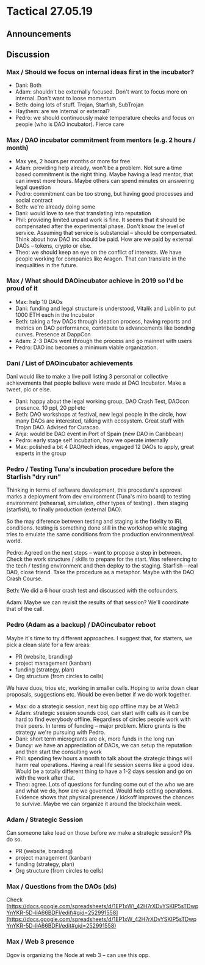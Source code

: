 # Tactical 27.05.19

## Announcements



## Discussion

### Max / Should we focus on internal ideas first in the incubator?

* Dani: Both 
* Adam: shouldn't be externally focused. Don't want to focus more on internal. Don't want to loose momentum
* Beth: doing lots of stuff. Trojan, Starfish, SubTrojan
* Haythem: are we internal or external?
* Pedro: we should continuously make temperature checks and focus on people \(who is DAO incubator\). Fierce care

### Max / DAO incubator commitment from mentors \(e.g. 2 hours / month\)

* Max yes, 2 hours per months or more for free
* Adam: providing help already, won't be a problem. Not sure a time based commitment is the right thing. Maybe having a lead mentor, that can invest more hours. Maybe others can spend minutes on answering legal question
* Pedro: commitment can be too strong, but having good processes and social contract
* Beth: we're already doing some
* Dani: would love to see that translating into reputation
* Phil: providing limited unpaid work is fine. It seems that it should be compensated after the experimental phase. Don't know the level of service. Assuming that service is substancial – should be compensated. Think about how DAO inc should be paid. How are we paid by external DAOs – tokens, crypto or else.
* Theo: we should keep an eye on the conflict of interests. We have people working for companies like Aragon. That can translate in the inequalities in the future.

### Max / What should DAOincubator achieve in 2019 so I'd be proud of it

* Max: help 10 DAOs
* Dani: funding and legal structure is understood, Vitalik and Lublin to put 1000 ETH each in the Incubator
* Beth: taking a few DAOs through ideation process, having reports and metrics on DAO performance, contribute to advancements like bonding curves. Presence at DappCon
* Adam: 2-3 DAOs went through the process and go mainnet with users
* Pedro: DAO inc becomes a minimum viable organization.

### Dani / List of DAOincubator achievements

Dani would like to make a live poll listing 3 personal or collective achievements that people believe were made at DAO Incubator. Make a tweet, pic or else. 

* Dani: happy about the legal working group, DAO Crash Test, DAOcon presence. 10 ppl, 20 ppl etc
* Beth: DAO workshops at festival, new legal people in the circle, how many DAOs are interested, talking with ecosystem. Great stuff with Trojan DAO. Advised for Curacao.
* Anja: would be DAO event in Port of Spain \(new DAO in Caribbean\)
* Pedro: early stage self incubation, how we operate internally
* Max: polished a bit 4 DAO/tech ideas, engaged 12 DAOs to apply, great experts in the group

### Pedro / Testing Tuna's incubation procedure before the Starfish "dry run"

Thinking in terms of software development, this procedure's approval marks a deployment from dev environment \(Tuna's miro board\) to testing environment \(rehearsal, simulation, other types of testing\) . then staging \(starfish\), to finally production \(external DAO\). 

So the may diference between testing and staging is the fidelity to IRL conditions. testing is something done still in the workshop while staging tries to emulate the same conditions from the production environment/real world.

Pedro: Agreed on the next steps – want to propose a step in between. Check the work structure / skills to prepare for the start. Was referencing to the tech / testing environment and then deploy to the staging. Starfish – real DAO, close friend. Take the procedure as a metaphor. Maybe with the DAO Crash Course.

Beth: We did a 6 hour crash test and discussed with the cofounders.

Adam: Maybe we can revisit the results of that session? We'll coordinate that of the call.

### Pedro \(Adam as a backup\) / DAOincubator reboot

Maybe it's time to try different approaches. I suggest that, for starters, we pick a clean slate for a few areas:

* PR \(website, branding\)
* project management \(kanban\)
* funding \(strategy, plan\)
* Org structure \(from circles to cells\)

We have duos, trios etc, working in smaller cells. Hoping to write down clear proposals, suggestions etc. Would be even better if we do work together.

* Max: do a strategic session, next big opp offline may be at Web3
* Adam: strategic session sounds cool, can start with calls as it can be hard to find everybody offline. Regardless of circles people work with their peers. In terms of funding – major problem. Micro grants  is the strategy we're pursuing with Pedro.
* Dani: short term microgrants are ok, more funds in the long run
* Duncy: we have an appreciation of DAOs, we can setup the reputation and then start the consulting work
* Phil: spending few hours a month to talk about the strategic things will harm real operations. Having a real life session seems like a good idea. Would be a totally different thing to have a 1-2 days session and go on with the work after that.
* Theo: agree. Lots of questions for funding come out of the who we are and what we do, how are we governed. Would help setting operations. Evidence shows that physical presence / kickoff improves the chances to survive. Maybe we can organize it around the blockchain week.

### Adam / Strategic Session

Can someone take lead on those before we make a strategic session? Pls do so.

* PR \(website, branding\)
* project management \(kanban\)
* funding \(strategy, plan\)
* Org structure \(from circles to cells\)

### Max / Questions from the DAOs \(xls\)

Check [https://docs.google.com/spreadsheets/d/1EP1xW\_42H7rXDvYSKIP5sTDwpYnYKR-5D-liA66BDFI/edit\#gid=252991558](https://docs.google.com/spreadsheets/d/1EP1xW_42H7rXDvYSKIP5sTDwpYnYKR-5D-liA66BDFI/edit#gid=252991558)

### Max / Web 3 presence

Dgov is organizing the Node at web 3 – can use this opp.

